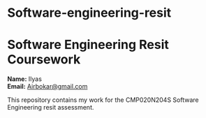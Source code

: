 # Software-engineering-resit
# Software Engineering Resit Coursework

**Name:** Ilyas  
**Email:** Airbokar@gmail.com  

This repository contains my work for the CMP020N204S Software Engineering resit assessment.
